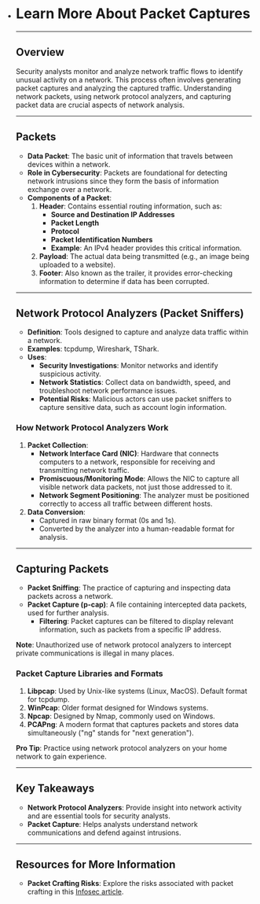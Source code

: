 - # Learn More About Packet Captures

  ---

  ## **Overview**

  Security analysts monitor and analyze network traffic flows to identify unusual activity on a network. This process often involves generating packet captures and analyzing the captured traffic. Understanding network packets, using network protocol analyzers, and capturing packet data are crucial aspects of network analysis.

  ---

  ## **Packets**

  - **Data Packet**: The basic unit of information that travels between devices within a network.
  - **Role in Cybersecurity**: Packets are foundational for detecting network intrusions since they form the basis of information exchange over a network.
  - **Components of a Packet**:
    1. **Header**: Contains essential routing information, such as:
       - **Source and Destination IP Addresses**
       - **Packet Length**
       - **Protocol**
       - **Packet Identification Numbers**
       - **Example**: An IPv4 header provides this critical information.
    2. **Payload**: The actual data being transmitted (e.g., an image being uploaded to a website).
    3. **Footer**: Also known as the trailer, it provides error-checking information to determine if data has been corrupted.
  
  ---

  ## **Network Protocol Analyzers (Packet Sniffers)**

  - **Definition**: Tools designed to capture and analyze data traffic within a network.
  - **Examples**: tcpdump, Wireshark, TShark.
  - **Uses**:
    - **Security Investigations**: Monitor networks and identify suspicious activity.
    - **Network Statistics**: Collect data on bandwidth, speed, and troubleshoot network performance issues.
    - **Potential Risks**: Malicious actors can use packet sniffers to capture sensitive data, such as account login information.
  
  ### **How Network Protocol Analyzers Work**

  1. **Packet Collection**:
     - **Network Interface Card (NIC)**: Hardware that connects computers to a network, responsible for receiving and transmitting network traffic.
     - **Promiscuous/Monitoring Mode**: Allows the NIC to capture all visible network data packets, not just those addressed to it.
     - **Network Segment Positioning**: The analyzer must be positioned correctly to access all traffic between different hosts.
  2. **Data Conversion**:
     - Captured in raw binary format (0s and 1s).
     - Converted by the analyzer into a human-readable format for analysis.
  
  ---

  ## **Capturing Packets**

  - **Packet Sniffing**: The practice of capturing and inspecting data packets across a network.
  - **Packet Capture (p-cap)**: A file containing intercepted data packets, used for further analysis.
    - **Filtering**: Packet captures can be filtered to display relevant information, such as packets from a specific IP address.
  
  **Note**: Unauthorized use of network protocol analyzers to intercept private communications is illegal in many places.

  ### **Packet Capture Libraries and Formats**

  1. **Libpcap**: Used by Unix-like systems (Linux, MacOS). Default format for tcpdump.
  2. **WinPcap**: Older format designed for Windows systems.
  3. **Npcap**: Designed by Nmap, commonly used on Windows.
  4. **PCAPng**: A modern format that captures packets and stores data simultaneously ("ng" stands for "next generation").
  
  **Pro Tip**: Practice using network protocol analyzers on your home network to gain experience.

  ---

  ## **Key Takeaways**

  - **Network Protocol Analyzers**: Provide insight into network activity and are essential tools for security analysts.
  - **Packet Capture**: Helps analysts understand network communications and defend against intrusions.
  
  ---

  ## **Resources for More Information**

  - **Packet Crafting Risks**: Explore the risks associated with packet crafting in this [Infosec article](https://resources.infosecinstitute.com/topic/packet-crafting-a-serious-crime/).